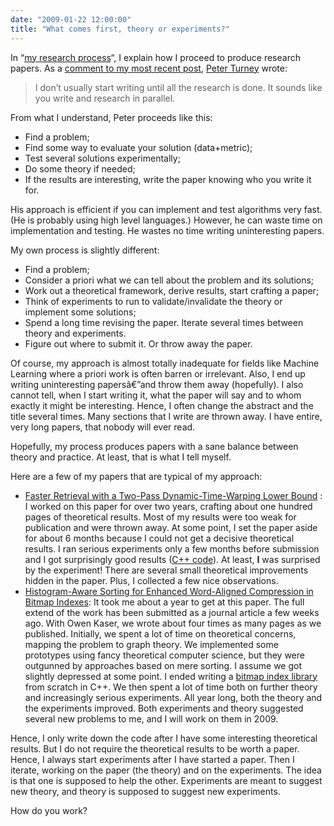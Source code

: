 ```yaml
---
date: "2009-01-22 12:00:00"
title: "What comes first, theory or experiments?"
---
```




In &ldquo;[my research process](/lemire/blog/2007/11/19/my-research-process/)&ldquo;, I explain how I proceed to produce research papers. As a [comment to my most recent post](/lemire/blog/2009/01/22/why-i-write-bad-papers-sometimes/), [Peter Turney](http://www.apperceptual.com/ ) wrote:

> I don&rsquo;t usually start writing until all the research is done. It sounds like you write and research in parallel.


From what I understand, Peter proceeds like this:

- Find a problem;
- Find some way to evaluate your solution (data+metric);
- Test several solutions experimentally;
- Do some theory if needed;
- If the results are interesting, write the paper knowing who you write it for.


His approach is efficient if you can implement and test algorithms very fast. (He is probably using high level languages.) However, he can waste time on implementation and testing. He wastes no time writing uninteresting papers.

My own process is slightly different:

- Find a problem;
- Consider a priori what we can tell about the problem and its solutions;
- Work out a theoretical framework, derive results, start crafting a paper;
- Think of experiments to run to validate/invalidate the theory or implement some solutions;
- Spend a long time revising the paper. Iterate several times between theory and experiments.
- Figure out where to submit it. Or throw away the paper.


Of course, my approach is almost totally inadequate for fields like Machine Learning where a priori work is often barren or irrelevant. Also, I end up writing uninteresting papersâ€”and throw them away (hopefully). I also cannot tell, when I start writing it, what the paper will say and to whom exactly it might be interesting. Hence, I often change the abstract and the title several times. Many sections that I write are thrown away. I have entire, very long papers, that nobody will ever read.

Hopefully, my process produces papers with a sane balance between theory and practice. At least, that is what I tell myself.

Here are a few of my papers that are typical of my approach:

- [Faster Retrieval with a Two-Pass Dynamic-Time-Warping Lower Bound](http://arxiv.org/abs/0811.3301) : I worked on this paper for over two years, crafting about one hundred pages of theoretical results. Most of my results were too weak for publication and were thrown away. At some point, I set the paper aside for about 6 months because I could not get a decisive theoretical results. I ran serious experiments only a few months before submission and I got surprisingly good results ([C++ code](https://github.com/lemire/lbimproved)). At least, __I__ was surprised by the experiment! There are several small theoretical improvements hidden in the paper. Plus, I collected a few nice observations.
- [Histogram-Aware Sorting for Enhanced Word-Aligned Compression in Bitmap Indexes](http://arxiv.org/abs/0808.2083): It took me about a year to get at this paper. The full extend of the work has been submitted as a journal article a few weeks ago. With Owen Kaser, we wrote about four times as many pages as we published. Initially, we spent a lot of time on theoretical concerns, mapping the problem to graph theory. We implemented some prototypes using fancy theoretical computer science, but they were outgunned by approaches based on mere sorting. I assume we got slightly depressed at some point. I ended writing a [bitmap index library](https://github.com/lemire/ewahboolarray) from scratch in C++. We then spent a lot of time both on further theory and increasingly serious experiments. All year long, both the theory and the experiments improved. Both experiments and theory suggested several new problems to me, and I will work on them in 2009.


Hence, I only write down the code after I have some interesting theoretical results. But I do not require the theoretical results to be worth a paper. Hence, I always start experiments after I have started a paper. Then I iterate, working on the paper (the theory) and on the experiments. The idea is that one is supposed to help the other. Experiments are meant to suggest new theory, and theory is supposed to suggest new experiments.

How do you work?

